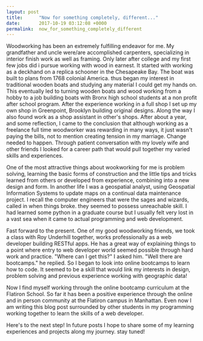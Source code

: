```yaml
---
layout: post
title:      "Now for something completely, different..."
date:       2017-10-19 03:12:08 +0000
permalink:  now_for_something_completely_different
---
```



Woodworking has been an extremely fulfilling endeavor for me. My grandfather and uncle were/are accomplished carpenters, specializing in interior finish work as well as framing. Only later after college and my first few jobs did i pursue working with wood in earnest.  It started with working as a deckhand on a replica schooner in the Chesapeake Bay. The boat was built to plans from 1768 colonial America. thus began my interest in traditional wooden boats and studying any material I could get my hands on. This eventually led to turning wooden boats and wood working from a hobby to a job building boats with Bronx high school students at a non profit after school program. After the experience working in a full shop I set up my own shop in Greenpoint, Brooklyn building original designs. Along the way I also found work as a shop assistant in other's shops. After about a year, and some reflection, I came to the conclusion that although working as a freelance full time woodworker was rewarding in many ways, it just wasn't paying the bills, not to mention creating tension in my marriage. Change needed to happen. Through patient conversation with my lovely wife and other friends I looked for a career path that would pull together my varied skills and experiences.

One of the most attractive things about wookworking for me is problem solving, learning the basic forms of construction and the little tips and tricks learned from others or developed from experience, combining into a new design and form. In another life I was a geospatial analyst, using Geospatial Information Systems to update maps on a continual data maintenance project. I recall the computer engineers that were the sages and wizards, called in when things broke. they seemed to possess unreachable skill. I had learned some python in a graduate course but I usually felt very lost in a vast sea when it came to actual programming and web development.

Fast forward to the present. One of my good woodworking friends, we took a class with Roy Underhill together, works professionally as a web developer building RESTful apps. He has a great way of explaining things to a point where entry to web developer world seemed possible through hard work and practice. "Where can I get this?" I asked him. "Well there are bootcamps." he replied. So I began to look into online bootcamps to learn how to code. It seemed to be a skill that would link my interests in design, problem solving and previous experience working with geographic data!

Now I find myself working through the online bootcamp curriculum at the Flatiron School. So far it has been a positive experience through the online and in person community at the Flatiron campus in Manhattan. Even now I am writing this blog post surrounded by other students in my programming working together to learn the skills of a web developer.

Here's to the next step! In future posts I hope to share some of my learning experiences and projects along my journey. stay tuned!
